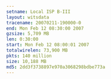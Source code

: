 ```yaml
---
setname: Local ISP B-III
layout: witsdata
tracename: 20070211-190000-0
end: Mon Feb 12 08:30:00 2007
gzsize: 5,709 MB
len: 0:30:00
start: Mon Feb 12 08:00:01 2007
totalwirelen: 73,900 MB
pkts: 140 million
size: 10,188 MB
md5: 2dd3f3738897e970a3068298bdbe773a
---
```

